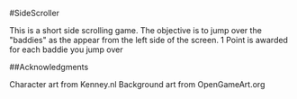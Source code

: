 #SideScroller

This is a short side scrolling game. The objective is to jump over the "baddies" as the appear from the left side of the screen. 1 Point is awarded for each baddie you jump over

##Acknowledgments

Character art from Kenney.nl
Background art from OpenGameArt.org